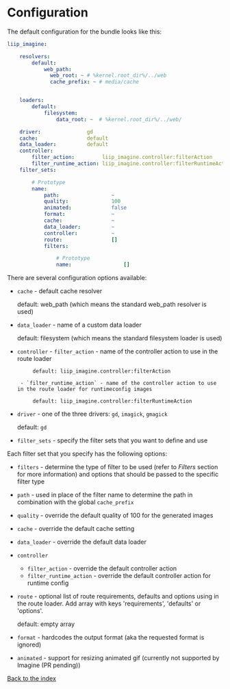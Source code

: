# Configuration

The default configuration for the bundle looks like this:

``` yaml
liip_imagine:

    resolvers:
        default:
            web_path:
              web_root: ~ # %kernel.root_dir%/../web
              cache_prefix: ~ # media/cache


    loaders:
        default:
            filesystem:
                data_root: ~  # %kernel.root_dir%/../web/

    driver:               gd
    cache:                default
    data_loader:          default
    controller:
        filter_action:         liip_imagine.controller:filterAction
        filter_runtime_action: liip_imagine.controller:filterRuntimeAction
    filter_sets:

        # Prototype
        name:
            path:                 ~
            quality:              100
            animated:             false
            format:               ~
            cache:                ~
            data_loader:          ~
            controller:           ~
            route:                []
            filters:

                # Prototype
                name:                 []
```

There are several configuration options available:

 - `cache` - default cache resolver

    default: web_path (which means the standard web_path resolver is used)

 - `data_loader` - name of a custom data loader

    default: filesystem (which means the standard filesystem loader is used)

 - `controller`
         - `filter_action` - name of the controller action to use in the route loader

            default: liip_imagine.controller:filterAction

        - `filter_runtime_action` - name of the controller action to use in the route loader for runtimeconfig images

            default: liip_imagine.controller:filterRuntimeAction

 - `driver` - one of the three drivers: `gd`, `imagick`, `gmagick`

    default: `gd`

 - `filter_sets` - specify the filter sets that you want to define and use

Each filter set that you specify has the following options:

 - `filters` - determine the type of filter to be used (refer to *Filters* section for more information)
    and options that should be passed to the specific filter type
 - `path` - used in place of the filter name to determine the path in combination with the global `cache_prefix`
 - `quality` - override the default quality of 100 for the generated images
 - `cache` - override the default cache setting
 - `data_loader` - override the default data loader
 - `controller`
    - `filter_action` - override the default controller action
    - `filter_runtime_action` - override the default controller action for runtime config
 - `route` - optional list of route requirements, defaults and options using in the route loader. Add array with keys 'requirements', 'defaults' or 'options'.

    default: empty array

 - `format` - hardcodes the output format (aka the requested format is ignored)
 - `animated` - support for resizing animated gif (currently not supported by Imagine (PR pending))

[Back to the index](index.md)
